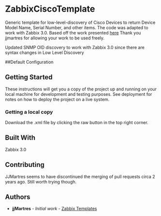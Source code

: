 # ZabbixCiscoTemplate
Generic template for low-level-discovery of Cisco Devices to return Device Model Name, Serial Number, and other items. The code was adapted to work with Zabbix 3.0. Based off the work presented [here](https://github.com/jjmartres/Zabbix/tree/master/zbx-templates/zbx-cisco/zbx-cisco-envmon)
Thank you jjmartres for allowing your work to be used freely. 

Updated SNMP OID discovery to work with Zabbix 3.0 since there are syntax changes in Low Level Discovery

##Default Configuration


## Getting Started
These instructions will get you a copy of the project up and running on your local machine for development and testing purposes. See deployment for notes on how to deploy the project on a live system.

### Getting a local copy
Download the .xml file by clicking the raw button in the top right corner. 

## Built With
Zabbix 3.0

## Contributing
JJMartres seems to have discontinued the merging of pull requests circa 2 years ago. Still worth trying though. 

## Authors

* **jjMartres** - *Initial work* - [Zabbix Templates](https://github.com/jjmartres/Zabbix/tree/master/zbx-templates)
